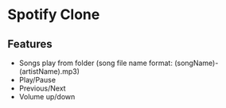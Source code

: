 # Spotify Clone

## Features
* Songs play from folder (song file name format: (songName)-(artistName).mp3)
* Play/Pause
* Previous/Next
* Volume up/down